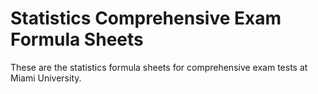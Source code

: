 # Statistics Comprehensive Exam Formula Sheets
These are the statistics formula sheets for comprehensive exam tests at Miami University.  
